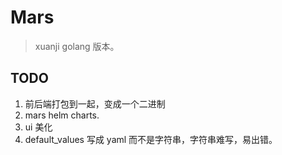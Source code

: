 # Mars

> xuanji golang 版本。

## TODO

1. 前后端打包到一起，变成一个二进制
2. mars helm charts.
3. ui 美化
4. default_values 写成 yaml 而不是字符串，字符串难写，易出错。